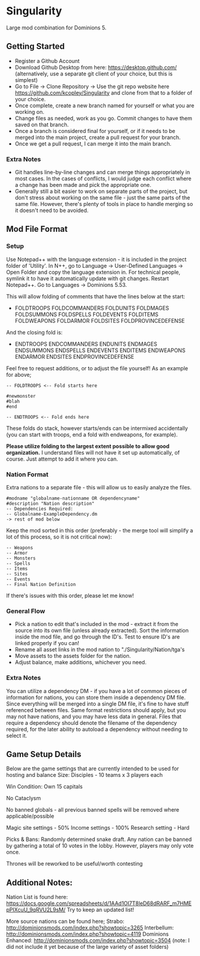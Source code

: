 # Singularity
Large mod combination for Dominions 5.

## Getting Started

- Register a Github Account
- Download Github Desktop from here: https://desktop.github.com/ (alternatively, use a separate git client of your choice, but this is simplest)
- Go to File -> Clone Repository -> Use the git repo website here https://github.com/kcopley/Singularity and clone from that to a folder of your choice.
- Once complete, create a new branch named for yourself or what you are working on.
- Change files as needed, work as you go. Commit changes to have them saved on that branch.
- Once a branch is considered final for yourself, or if it needs to be merged into the main project, create a pull request for your branch.
- Once we get a pull request, I can merge it into the main branch.

### Extra Notes
- Git handles line-by-line changes and can merge things appropriately in most cases. In the cases of conflicts, I would judge each conflict where a change has been made and pick the appropriate one.
- Generally still a bit easier to work on separate parts of the project, but don't stress about working on the same file - just the same parts of the same file. However, there's plenty of tools in place to handle merging so it doesn't need to be avoided.

## Mod File Format

### Setup
Use Notepad++ with the language extension - it is included in the project folder of 'Utility'. In N++, go to Language -> User-Defined Languages -> Open Folder and copy the language extension in. For technical people, symlink it to have it automatically update with git changes. Restart Notepad++. Go to Languages -> Dominions 5.53.

This will allow folding of comments that have the lines below at the start:
- FOLDTROOPS FOLDCOMMANDERS FOLDUNITS FOLDMAGES FOLDSUMMONS FOLDSPELLS FOLDEVENTS FOLDITEMS FOLDWEAPONS FOLDARMOR FOLDSITES FOLDPROVINCEDEFENSE

And the closing fold is:
- ENDTROOPS ENDCOMMANDERS ENDUNITS ENDMAGES ENDSUMMONS ENDSPELLS ENDEVENTS ENDITEMS ENDWEAPONS ENDARMOR ENDSITES ENDPROVINCEDEFENSE

Feel free to request additions, or to adjust the file yourself!
As an example for above;
```
-- FOLDTROOPS <-- Fold starts here

#newmonster
#blah
#end

-- ENDTROOPS <-- Fold ends here
```

These folds do stack, however starts/ends can be intermixed accidentally (you can start with troops, end a fold with endweapons, for example).

**Please utilize folding to the largest extent possible to allow good organization.** I understand files will not have it set up automatically, of course. Just attempt to add it where you can.

### Nation Format
Extra nations to a separate file - this will allow us to easily analyze the files. 
```
#modname "globalname-nationname OR dependencyname"
#description "Nation description"
-- Dependencies Required:
-- Globalname-ExampleDependency.dm
-> rest of mod below
```

Keep the mod sorted in this order (preferably - the merge tool will simplify a lot of this process, so it is not critical now):
```
-- Weapons
-- Armor
-- Monsters
-- Spells
-- Items
-- Sites
-- Events
-- Final Nation Definition
```

If there's issues with this order, please let me know!

### General Flow
- Pick a nation to edit that's included in the mod - extract it from the source into its own file (unless already extracted). Sort the information inside the mod file, and go through the ID's. Test to ensure ID's are linked properly if you can!
- Rename all asset links in the mod nation to "./Singularity/Nation/tga's
- Move assets to the assets folder for the nation.
- Adjust balance, make additions, whichever you need.

### Extra Notes
You can utilize a dependency DM - if you have a lot of common pieces of information for nations, you can store them inside a dependency DM file. Since everything will be merged into a single DM file, it's fine to have stuff referenced between files. Same format restrictions should apply, but you may not have nations, and you may have less data in general. Files that require a dependency should denote the filename of the dependency required, for the later ability to autoload a dependency without needing to select it.

## Game Setup Details

Below are the game settings that are currently intended to be used for hosting and balance
Size: Disciples - 10 teams x 3 players each

Win Condition: Own 15 capitals

No Cataclysm

No banned globals - all previous banned spells will be removed where applicable/possible

Magic site settings - 50%
Income settings - 100%
Research setting - Hard

Picks & Bans: Randomly determined snake draft.
Any nation can be banned by gathering a total of 10 votes in the lobby. However, players may only vote once.

Thrones will be reworked to be useful/worth contesting 

## Additional Notes:

Nation List is found here: https://docs.google.com/spreadsheets/d/1AAd1OI7T8leD68dRARF_m7HMEpPIXcuU_9qRVU2L9sM/
Try to keep an updated list!

More source nations can be found here;
Strabo: http://dominionsmods.com/index.php?showtopic=3265
Interbellum: http://dominionsmods.com/index.php?showtopic=4119
Dominions Enhanced: http://dominionsmods.com/index.php?showtopic=3504 (note: I did not include it yet because of the large variety of asset folders)
